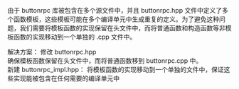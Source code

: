 由于 buttonrpc 库被包含在多个源文件中，并且 buttonrpc.hpp 文件中定义了多个函数模板，这些模板可能在多个编译单元中生成重复的定义。为了避免这种问题，我们需要将模板函数的实现保留在头文件中，而将普通函数和构造函数等非模板函数的实现移动到一个单独的 .cpp 文件中。   

解决方案：
修改 buttonrpc.hpp     
确保模板函数保留在头文件中，而将普通函数移到 buttonrpc.cpp 中。    
新建 buttonrpc_impl.hpp： 将模板函数的实现移动到一个单独的文件中，保证这些实现能被包含在任何需要的编译单元中     